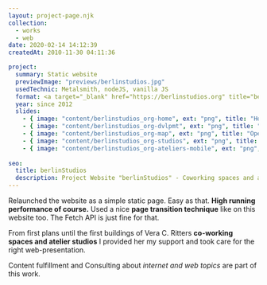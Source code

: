 ```yaml
---
layout: project-page.njk
collection: 
  - works
  - web
date: 2020-02-14 14:12:39
createdAt: 2010-11-30 04:11:36

project:
  summary: Static website
  previewImage: "previews/berlinstudios.jpg"
  usedTechnic: Metalsmith, nodeJS, vanilla JS
  format: <a target="_blank" href="https://berlinstudios.org" title="berlinstudios.org">berlinstudios.org</a>
  year: since 2012
  slides:
    - { image: "content/berlinstudios_org-home", ext: "png", title: "Homepage" }
    - { image: "content/berlinstudios_org-dvlpmt", ext: "png", title: "Development" }
    - { image: "content/berlinstudios_org-map", ext: "png", title: "OpenStreetMap" }
    - { image: "content/berlinstudios_org-studios", ext: "png", title: "Studios and subsections" }
    - { image: "content/berlinstudios_org-ateliers-mobile", ext: "png", title: "Mobile view" }
    
seo:
  title: berlinStudios
  description: Project Website "berlinStudios" - Coworking spaces and ateliers
---
```

Relaunched the website as a simple static page. Easy as that. <strong>High running performance of course.</strong> Used a nice <strong>page transition technique</strong> like on this website too. The Fetch API is just fine for that.

From first plans until the first buildings of Vera C. Ritters <strong>co-working spaces and atelier studios</strong> I provided her my support and took care for the right web-presentation.

Content fulfillment and Consulting about <em>internet and web topics </em>are part of this work.
